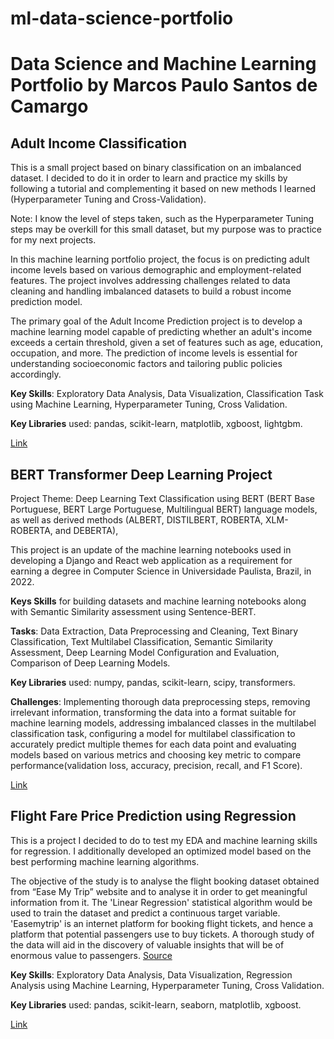 # ml-data-science-portfolio

# Data Science and Machine Learning Portfolio by Marcos Paulo Santos de Camargo

## Adult Income Classification

This is a small project based on binary classification on an imbalanced dataset. I decided to do it in order to learn and practice my skills by following a tutorial and complementing it based on new methods I learned (Hyperparameter Tuning and Cross-Validation).

Note: I know the level of steps taken, such as the Hyperparameter Tuning steps may be overkill for this small dataset, but my purpose was to practice for my next projects.

In this machine learning portfolio project, the focus is on predicting adult income levels based on various demographic and employment-related features. The project involves addressing challenges related to data cleaning and handling imbalanced datasets to build a robust income prediction model.

The primary goal of the Adult Income Prediction project is to develop a machine learning model capable of predicting whether an adult's income exceeds a certain threshold, given a set of features such as age, education, occupation, and more. The prediction of income levels is essential for understanding socioeconomic factors and tailoring public policies accordingly.


**Key Skills**: Exploratory Data Analysis, Data Visualization, Classification Task using Machine Learning, Hyperparameter Tuning, Cross Validation.

**Key Libraries** used: pandas, scikit-learn, matplotlib, xgboost, lightgbm.

[Link](https://github.com/mpsdecamargo/ml-data-science-portfolio/tree/main/adult-income-classification)

## BERT Transformer Deep Learning Project

Project Theme: Deep Learning Text Classification using BERT (BERT Base Portuguese, BERT Large Portuguese, Multilingual BERT) language models, as well as derived methods (ALBERT, DISTILBERT, ROBERTA, XLM-ROBERTA, and DEBERTA),

This project is an update of the machine learning notebooks used in developing a Django and React web application as a requirement for earning a degree in Computer Science in Universidade Paulista, Brazil, in 2022.

**Keys Skills** for building datasets and machine learning notebooks along with Semantic Similarity assessment using Sentence-BERT. 

**Tasks**: Data Extraction, Data Preprocessing and Cleaning, Text Binary Classification, Text Multilabel Classification, Semantic Similarity Assessment, Deep Learning Model Configuration and Evaluation, Comparison of Deep Learning Models.

**Key Libraries** used: numpy, pandas, scikit-learn, scipy, transformers.

**Challenges**: Implementing thorough data preprocessing steps, removing irrelevant information, transforming the data into a format suitable for machine learning models, addressing imbalanced classes in the multilabel classification task, configuring a model for multilabel classification to accurately predict multiple themes for each data point and evaluating models based on various metrics and choosing key metric to compare performance(validation loss, accuracy, precision, recall, and F1 Score).

[Link](https://github.com/mpsdecamargo/ml-data-science-portfolio/tree/main/bert-deep-learning-project)

## Flight Fare Price Prediction using Regression

This is a project I decided to do to test my EDA and machine learning skills for regression. I additionally developed an optimized model based on the best performing machine learning algorithms.

The objective of the study is to analyse the flight booking dataset obtained from “Ease My Trip” website and to analyse it in order to get meaningful information from it. The 'Linear Regression' statistical algorithm would be used to train the dataset and predict a continuous target variable. 'Easemytrip' is an internet platform for booking flight tickets, and hence a platform that potential passengers use to buy tickets. A thorough study of the data will aid in the discovery of valuable insights that will be of enormous value to passengers. [Source](https://www.kaggle.com/datasets/shubhambathwal/flight-price-prediction)

**Key Skills**: Exploratory Data Analysis, Data Visualization, Regression Analysis using Machine Learning, Hyperparameter Tuning, Cross Validation.

**Key Libraries** used: pandas, scikit-learn, seaborn, matplotlib, xgboost.

[Link](https://github.com/mpsdecamargo/ml-data-science-portfolio/tree/main/flight-fare-prediction-regression)
